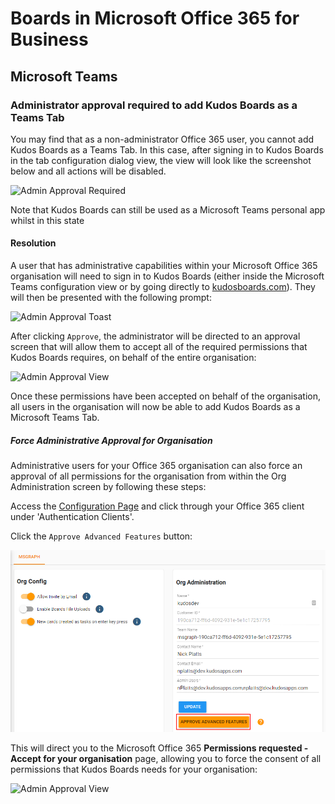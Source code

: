 # Boards in Microsoft Office 365 for Business

## Microsoft Teams

### Administrator approval required to add Kudos Boards as a Teams Tab

You may find that as a non-administrator Office 365 user, you cannot add Kudos Boards as a Teams Tab. In this case, after signing in to Kudos Boards in the tab configuration dialog view, the view will look like the screenshot below and all actions will be disabled.

![Admin Approval Required](../../assets/msgraph/teams_admin_approval_required.png)

Note that Kudos Boards can still be used as a Microsoft Teams personal app whilst in this state

#### Resolution

A user that has administrative capabilities within your Microsoft Office 365 organisation will need to sign in to Kudos Boards (either inside the Microsoft Teams configuration view or by going directly to [kudosboards.com](https://kudosboards.com)). They will then be presented with the following prompt:

![Admin Approval Toast](../../assets/msgraph/administrator_approval_toast.png)

After clicking `Approve`, the administrator will be directed to an approval screen that will allow them to accept all of the required permissions that Kudos Boards requires, on behalf of the entire organisation:

![Admin Approval View](../../assets/msgraph/administrator_approval_view.png)

Once these permissions have been accepted on behalf of the organisation, all users in the organisation will now be able to add Kudos Boards as a Microsoft Teams Tab.

##### Force Administrative Approval for Organisation

Administrative users for your Office 365 organisation can also force an approval of all permissions for the organisation from within the Org Administration screen by following these steps:

Access the [Configuration Page](/boards/howto/org-config/) and click through your Office 365 client under 'Authentication Clients'.

Click the `Approve Advanced Features` button:

![](/assets/boards/org-admin-approve-advanced.png)

This will direct you to the Microsoft Office 365 **Permissions requested - Accept for your organisation** page, allowing you to force the consent of all permissions that Kudos Boards needs for your organisation:

![Admin Approval View](../../assets/msgraph/administrator_approval_view.png)
